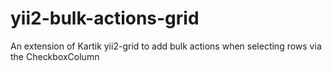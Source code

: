 # yii2-bulk-actions-grid
An extension of Kartik yii2-grid to add bulk actions when selecting rows via the CheckboxColumn
